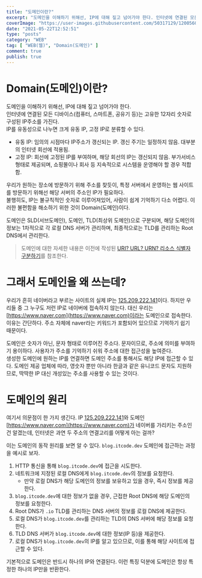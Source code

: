 ```yaml
---
title: "도메인이란?"
excerpt: "도메인을 이해하기 위해선, IP에 대해 짚고 넘어가야 한다. 인터넷에 연결된 모든 디바이스(컴퓨터, 스마트폰, 공유기 등)는 고유한 12자리 숫자로 구성된 IP주소를 가진다. IP를 유동성으로 나누면 크게 유동 IP, 고정 IP로 분류할 수 있다. 유동 IP: 임의의 시점마다 IP주소가 갱신되는 IP. 갱신 주기는 일정하지 않음. 대부분의 인터넷 회선에 적용됨. 고정 IP: 회선에 고정된 IP를 부여하며, 해당 회선의 IP는 갱신되지 않음. 부가서비스 형태로 제공되며, 쇼핑몰이나 회사 등 지속적으로 시스템을 운영해야 할 경우 적합함. 우리가 원하는 장소에 방문하기 위해 주소를 찾듯이, 특정 서버에서 운영하는 웹 사이트를 방문하기 위해선 해당 서버의 주소인 IP가 필요하다."
coverImage: "https://user-images.githubusercontent.com/50317129/120056028-b2985880-c074-11eb-8cc3-39f5f10a2c7f.png"
date: "2021-05-22T12:52:51"
type: "posts"
category: "WEB"
tag: [ "WEB(웹)", "Domain(도메인)" ]
comment: true
publish: true
---
```


# Domain(도메인)이란?

도메인을 이해하기 위해선, IP에 대해 짚고 넘어가야 한다.  
인터넷에 연결된 모든 디바이스(컴퓨터, 스마트폰, 공유기 등)는 <span class="blue-500">고유한 12자리 숫자로 구성된 IP주소</span>를 가진다.  
IP를 유동성으로 나누면 크게 유동 IP, 고정 IP로 분류할 수 있다.

* <span class="primary">유동 IP</span>: 임의의 시점마다 IP주소가 갱신되는 IP. 갱신 주기는 일정하지 않음. 대부분의 인터넷 회선에 적용됨.
* <span class="primary">고정 IP</span>: 회선에 고정된 IP를 부여하며, 해당 회선의 IP는 갱신되지 않음. 부가서비스 형태로 제공되며, 쇼핑몰이나 회사 등 지속적으로 시스템을 운영해야 할 경우 적합함.

우리가 원하는 장소에 방문하기 위해 주소를 찾듯이, <span class="green-500">특정 서버에서 운영하는 웹 사이트를 방문하기 위해선 해당 서버의 주소인 IP가 필요</span>하다.  
불행히도, IP는 불규칙적인 숫자로 이루어져있어, 사람이 쉽게 기억하기 다소 어렵다. 이러한 불편함을 해소하기 위한 것이 Domain(도메인)이다.

도메인은 <span class="pink-400">SLD(서브도메인)</span>, <span class="pink-400">도메인</span>, <span class="pink-400">TLD(최상위 도메인)</span>으로 구분되며, 해당 도메인의 정보는 1차적으로 각 로컬 DNS 서버가 관리하며, 최종적으로는 TLD를 관리하는 Root DNS에서 관리한다.

> 도메인에 대한 자세한 내용은 이전에 작성된 [URI? URL? URN? 리소스 식별자 구분하기](/posts/uri-url-urn)를 참조한다.

# 그래서 도메인을 왜 쓰는데?

우리가 흔히 <span class="green-A700">네이버</span>라고 부르는 사이트의 실제 IP는 [125.209.222.141](http://125.209.222.141)이다. 하지만 우리들 중 그 누구도 저런 IP로 <span class="green-A700">네이버</span>에 접속하지 않는다. 대신 우리는 [https://www.naver.com](https://www.naver.com)이라는 도메인으로 접속한다. 이유는 간단하다. 주소 자체에 <span class="green-A700">naver</span>라는 키워드가 포함되어 있으므로 기억하기 쉽기 때문이다.

<span class="pink-400">도메인</span>은 숫자가 아닌, 문자 형태로 이루어진 주소다. 문자이므로, 주소에 의미를 부여하기 용이하다. 사용자가 주소를 기억하기 쉬워 주소에 대한 접근성을 높여준다.  
생성한 <span class="pink-400">도메인</span>에 원하는 IP를 연결하면 <span class="pink-400">도메인</span> 주소를 통해서도 해당 IP에 접근할 수 있다.
<span class="pink-400">도메인</span> 제공 업체에 따라, 영숫자 뿐만 아니라 한글과 같은 유니코드 문자도 지원하므로, 딱딱한 IP 대신 개성있는 주소를 사용할 수 있는 것이다.

# 도메인의 원리

여기서 의문점이 한 가지 생긴다. IP [125.209.222.141](http://125.209.222.141)와 <span class="pink-400">도메인</span> [https://www.naver.com](https://www.naver.com)가 <span class="green-A700">네이버</span>를 가리키는 주소인건 알겠는데, 인터넷은 과연 두 주소의 연결고리를 어떻게 아는 걸까?

이는 <span class="pink-400">도메인</span>의 동작 원리를 보면 알 수 있다. `blog.itcode.dev` <span class="pink-400">도메인</span>에 접근하는 과정을 예시로 보자.

1. HTTP 통신을 통해 `blog.itcode.dev`에 접근을 시도한다.
2. 네트워크에 지정된 로컬 DNS에게 `blog.itcode.dev`의 정보를 요청한다.
   * 만약 로컬 DNS가 해당 도메인의 정보를 보유하고 있을 경우, 즉시 정보를 제공한다.
3. `blog.itcode.dev`에 대한 정보가 없을 경우, 근접한 Root DNS에 해당 도메인의 정보를 요청한다.
4. Root DNS가 `.io` TLD를 관리하는 DNS 서버의 정보를 로컬 DNS에 제공한다.
5. 로컬 DNS가 `blog.itcode.dev`를 관리하는 TLD의 DNS 서버에 해당 정보를 요청한다.
6. TLD DNS 서버가 `blog.itcode.dev`에 대한 정보(IP 등)을 제공한다.
7. 로컬 DNS가 `blog.itcode.dev`의 IP를 알고 있으므로, 이를 통해 해당 사이트에 접근할 수 있다.

기본적으로 <span class="pink-400">도메인</span>은 반드시 하나의 IP와 연결된다. 이런 특징 덕분에 <span class="pink-400">도메인</span>은 항상 특정한 하나의 IP만을 반환한다.